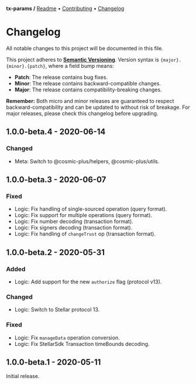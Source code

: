 **tx-params /**
[Readme](https://cosmic.plus/#view:js-tx-params)
• [Contributing](https://cosmic.plus/#view:js-tx-params/CONTRIBUTING)
• [Changelog](https://cosmic.plus/#view:js-tx-params/CHANGELOG)

# Changelog

All notable changes to this project will be documented in this file.

This project adheres to **[Semantic
Versioning](https://semver.org/spec/v2.0.0.html)**. Version syntax is
`{major}.{minor}.{patch}`, where a field bump means:

- **Patch**: The release contains bug fixes.
- **Minor**: The release contains backward-compatible changes.
- **Major**: The release contains compatibility-breaking changes.

**Remember:** Both micro and minor releases are guaranteed to respect
backward-compatibility and can be updated to without risk of breakage. For major
releases, please check this changelog before upgrading.

## 1.0.0-beta.4 - 2020-06-14

### Changed

- Meta: Switch to @cosmic-plus/helpers, @cosmic-plus/utils.

## 1.0.0-beta.3 - 2020-06-07

### Fixed

- Logic: Fix handling of single-sourced operation (query format).
- Logic: Fix support for multiple operations (query format).
- Logic: Fix number decoding (transaction format).
- Logic: Fix signers decoding (transaction format).
- Logic: Fix handling of `changeTrust` op (transaction format).

## 1.0.0-beta.2 - 2020-05-31

### Added

- Logic: Add support for the new `authorize` flag (protocol v13).

### Changed

- Logic: Switch to Stellar protocol 13.

### Fixed

- Logic: Fix `manageData` operation conversion.
- Logic: Fix StellarSdk Transaction timeBounds decoding.

## 1.0.0-beta.1 - 2020-05-11

Initial release.
